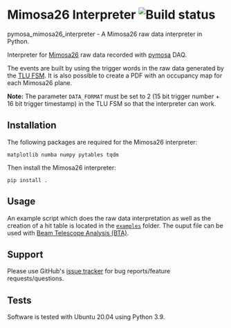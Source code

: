 
# Mimosa26 Interpreter ![Build status](https://github.com/SiLab-Bonn/pymosa_mimosa26_interpreter/actions/workflows/tests.yml/badge.svg?branch=master)


pymosa_mimosa26_interpreter - A Mimosa26 raw data interpreter in Python.

Interpreter for [Mimosa26](http://www.iphc.cnrs.fr/List-of-MIMOSA-chips.html) raw data recorded with [pymosa](https://github.com/SiLab-Bonn/pymosa) DAQ.

The events are built by using the trigger words in the raw data generated by the [TLU FSM](https://github.com/SiLab-Bonn/basil/tree/master/basil/firmware/modules/tlu). It is also possible to create a PDF with an occupancy map for each Mimosa26 plane.

**Note:**
The parameter `DATA_FORMAT` must be set to 2 (15 bit trigger number + 16 bit trigger timestamp) in the TLU FSM so that the interpreter can work.

## Installation

The following packages are required for the Mimosa26 interpreter:
```
matplotlib numba numpy pytables tqdm
```

Then install the Mimosa26 interpreter:
```
pip install .
```

## Usage

An example script which does the raw data interpretation as well as the creation of a hit table
is located in the [`examples`](https://github.com/SiLab-Bonn/pymosa_mimosa26_interpreter/blob/master/examples/) folder. The ouput file can be used with [Beam Telescope Analysis (BTA)](https://github.com/SiLab-Bonn/beam_telescope_analysis).

## Support

Please use GitHub's [issue tracker](https://github.com/SiLab-Bonn/pymosa_mimosa26_interpreter/issues) for bug reports/feature requests/questions.

## Tests
Software is tested with Ubuntu 20.04 using Python 3.9.

